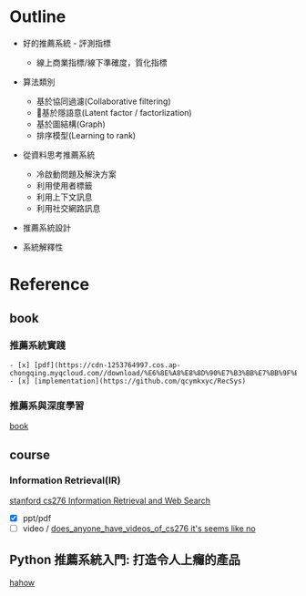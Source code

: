 # Outline

* 好的推薦系統 - 評測指標
  + 線上商業指標/線下準確度，質化指標

* 算法類別
  + 基於協同過濾(Collaborative filtering)
  + 基於隱語意(Latent factor / factorlization)
  + 基於圖結構(Graph)
  + 排序模型(Learning to rank)

* 從資料思考推薦系統
  + 冷啟動問題及解決方案
  + 利用使用者標籤
  + 利用上下文訊息
  + 利用社交網路訊息

* 推薦系統設計

* 系統解釋性

# Reference

## book

### 推薦系統實踐

    - [x] [pdf](https://cdn-1253764997.cos.ap-chongqing.myqcloud.com//download/%E6%8E%A8%E8%8D%90%E7%B3%BB%E7%BB%9F%E5%AE%9E%E8%B7%B5.pdf)
    - [x] [implementation](https://github.com/qcymkxyc/RecSys) 

### 推薦系與深度學習

[book](https://www.books.com.tw/products/CN11608396)

## course

### Information Retrieval(IR)

[stanford cs276 Information Retrieval and Web Search](http://web.stanford.edu/class/cs276/)

   * [x] ppt/pdf
   * [ ] video / [does_anyone_have_videos_of_cs276 it's seems like no](https://www.reddit.com/r/stanford/comments/gefdki/does_anyone_have_videos_of_cs276/)

## Python 推薦系統入門: 打造令人上癮的產品

[hahow](https://hahow.in/courses/59c688e3757b61001eea421f)
